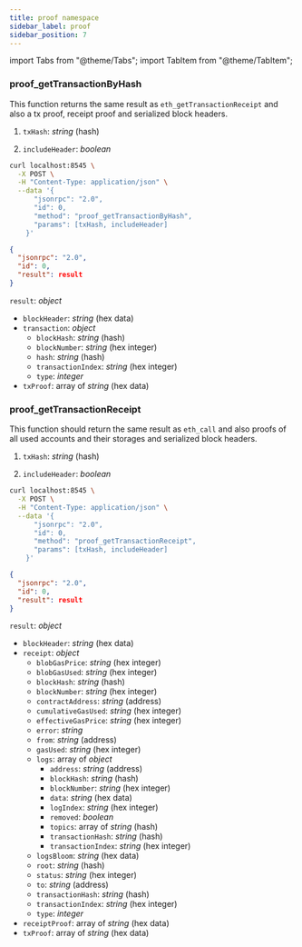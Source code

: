 ```yaml
---
title: proof namespace
sidebar_label: proof
sidebar_position: 7
---
```


import Tabs from "@theme/Tabs";
import TabItem from "@theme/TabItem";

### proof_getTransactionByHash

This function returns the same result as `eth_getTransactionReceipt` and also a tx proof, receipt proof and serialized block headers.

<Tabs>
<TabItem value="params" label="Parameters">

1. `txHash`: *string* (hash)

2. `includeHeader`: *boolean*


</TabItem>
<TabItem value="request" label="Request" default>

```bash
curl localhost:8545 \
  -X POST \
  -H "Content-Type: application/json" \
  --data '{
      "jsonrpc": "2.0",
      "id": 0,
      "method": "proof_getTransactionByHash",
      "params": [txHash, includeHeader]
    }'
```

</TabItem>
<TabItem value="response" label="Response">

```json
{
  "jsonrpc": "2.0",
  "id": 0,
  "result": result
}
```

`result`: *object*
  - `blockHeader`: *string* (hex data)
  - `transaction`: *object*
    - `blockHash`: *string* (hash)
    - `blockNumber`: *string* (hex integer)
    - `hash`: *string* (hash)
    - `transactionIndex`: *string* (hex integer)
    - `type`: *integer*
  - `txProof`: array of *string* (hex data)

</TabItem>
</Tabs>

### proof_getTransactionReceipt

This function should return the same result as `eth_call` and also proofs of all used accounts and their storages and serialized block headers.

<Tabs>
<TabItem value="params" label="Parameters">

1. `txHash`: *string* (hash)

2. `includeHeader`: *boolean*


</TabItem>
<TabItem value="request" label="Request" default>

```bash
curl localhost:8545 \
  -X POST \
  -H "Content-Type: application/json" \
  --data '{
      "jsonrpc": "2.0",
      "id": 0,
      "method": "proof_getTransactionReceipt",
      "params": [txHash, includeHeader]
    }'
```

</TabItem>
<TabItem value="response" label="Response">

```json
{
  "jsonrpc": "2.0",
  "id": 0,
  "result": result
}
```

`result`: *object*
  - `blockHeader`: *string* (hex data)
  - `receipt`: *object*
    - `blobGasPrice`: *string* (hex integer)
    - `blobGasUsed`: *string* (hex integer)
    - `blockHash`: *string* (hash)
    - `blockNumber`: *string* (hex integer)
    - `contractAddress`: *string* (address)
    - `cumulativeGasUsed`: *string* (hex integer)
    - `effectiveGasPrice`: *string* (hex integer)
    - `error`: *string*
    - `from`: *string* (address)
    - `gasUsed`: *string* (hex integer)
    - `logs`: array of *object*
      - `address`: *string* (address)
      - `blockHash`: *string* (hash)
      - `blockNumber`: *string* (hex integer)
      - `data`: *string* (hex data)
      - `logIndex`: *string* (hex integer)
      - `removed`: *boolean*
      - `topics`: array of *string* (hash)
      - `transactionHash`: *string* (hash)
      - `transactionIndex`: *string* (hex integer)
    - `logsBloom`: *string* (hex data)
    - `root`: *string* (hash)
    - `status`: *string* (hex integer)
    - `to`: *string* (address)
    - `transactionHash`: *string* (hash)
    - `transactionIndex`: *string* (hex integer)
    - `type`: *integer*
  - `receiptProof`: array of *string* (hex data)
  - `txProof`: array of *string* (hex data)

</TabItem>
</Tabs>

